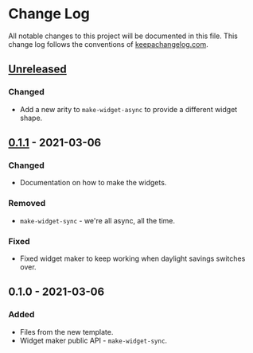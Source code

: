 # Change Log
All notable changes to this project will be documented in this file. This change log follows the conventions of [keepachangelog.com](http://keepachangelog.com/).

## [Unreleased]
### Changed
- Add a new arity to `make-widget-async` to provide a different widget shape.

## [0.1.1] - 2021-03-06
### Changed
- Documentation on how to make the widgets.

### Removed
- `make-widget-sync` - we're all async, all the time.

### Fixed
- Fixed widget maker to keep working when daylight savings switches over.

## 0.1.0 - 2021-03-06
### Added
- Files from the new template.
- Widget maker public API - `make-widget-sync`.

[Unreleased]: https://github.com/litewhat/perceptron-example/compare/0.1.1...HEAD
[0.1.1]: https://github.com/litewhat/perceptron-example/compare/0.1.0...0.1.1
